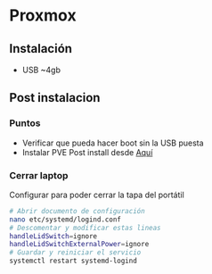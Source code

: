 # Proxmox

## Instalación

- USB ~4gb

## Post instalacion

### Puntos

- Verificar que pueda hacer boot sin la USB puesta
- Instalar PVE Post install desde [Aquí](https://community-scripts.github.io/ProxmoxVE/)

### Cerrar laptop

Configurar para poder cerrar la tapa del portátil

```bash
# Abrir documento de configuración
nano etc/systemd/logind.conf
# Descomentar y modificar estas lineas
handleLidSwitch=ignore
handleLidSwitchExternalPower=ignore
# Guardar y reiniciar el servicio
systemctl restart systemd-logind
```